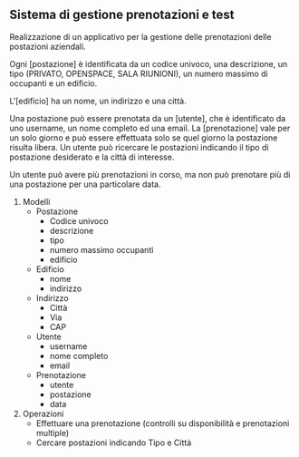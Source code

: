 ## Sistema di gestione prenotazioni e test

Realizzazione di un applicativo per la gestione delle prenotazioni delle postazioni aziendali.

Ogni [postazione] è identificata da un codice univoco, una descrizione, un tipo (PRIVATO, OPENSPACE, SALA RIUNIONI), un numero massimo di occupanti e un edificio.

L'[edificio] ha un nome, un indirizzo e una città.

Una postazione può essere prenotata da un [utente], che è identificato da uno username, un nome completo ed una email. La [prenotazione] vale per un solo giorno e può essere effettuata solo se quel giorno la postazione risulta libera. Un utente può ricercare le postazioni indicando il tipo di postazione desiderato e la città di interesse.

Un utente può avere più prenotazioni in corso, ma non può prenotare più di una postazione per una particolare data.

1) Modelli
   - Postazione
     - Codice univoco
     - descrizione
     - tipo
     - numero massimo occupanti
     - edificio
   - Edificio
     - nome
     - indirizzo
   - Indirizzo
     - Città 
     - Via
     - CAP
   - Utente
     - username
     - nome completo
     - email
   - Prenotazione
     - utente
     - postazione
     - data
2) Operazioni
   - Effettuare una prenotazione (controlli su disponibilità e prenotazioni multiple)
   - Cercare postazioni indicando Tipo e Città

